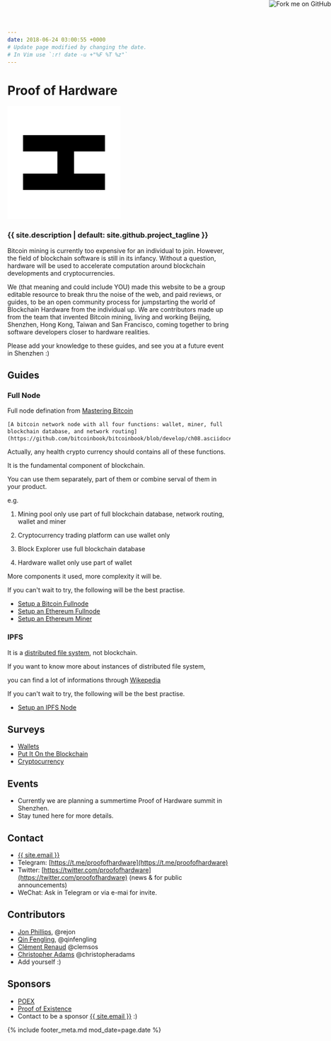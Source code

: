 ```yaml
---
date: 2018-06-24 03:00:55 +0000
# Update page modified by changing the date.
# In Vim use `:r! date -u +"%F %T %z"`
---
```


<a class="github-ribbon" href="{{ site.github.repository_url }}"><img style="position: absolute; top: 0; right: 0; border: 0;" src="https://s3.amazonaws.com/github/ribbons/forkme_right_green_007200.png" alt="Fork me on GitHub"></a>

# Proof of Hardware

![](/assets/poh-logo-256.png?raw=true)

### {{ site.description | default: site.github.project_tagline }}

Bitcoin mining is currently too expensive for an individual to join. However, the field of blockchain software is still in its infancy. Without a question, hardware will be used to accelerate computation around blockchain developments and cryptocurrencies.

We (that meaning and could include YOU) made this website to be a group editable resource to break thru the noise of the web, and paid reviews, or guides, to be an open community process for jumpstarting the world of Blockchain Hardware from the individual up. We are contributors made up from the team that invented Bitcoin mining, living and working Beijing, Shenzhen, Hong Kong, Taiwan and San Francisco, coming together to bring software developers closer to hardware realities.

Please add your knowledge to these guides, and see you at a future event in Shenzhen :)


## Guides

### Full Node

Full node defination from [Mastering Bitcoin](https://github.com/bitcoinbook/bitcoinbook)

```
[A bitcoin network node with all four functions: wallet, miner, full blockchain database, and network routing](https://github.com/bitcoinbook/bitcoinbook/blob/develop/ch08.asciidoc#full_node_reference)
```

Actually, any health crypto currency should contains all of these functions.

It is the fundamental component of blockchain.

You can use them separately, part of them or combine serval of them in your product.

e.g.

1. Mining pool only use part of full blockchain database, network routing, wallet and miner

2. Cryptocurrency trading platform can use wallet only

3. Block Explorer use full blockchain database

4. Hardware wallet only use part of wallet

More components it used, more complexity it will be.

If you can't wait to try, the following will be the best practise.

- [Setup a Bitcoin Fullnode](/guide/setup-bitcoin-fullnode)
- [Setup an Ethereum Fullnode](/guide/setup-ethereum-fullnode)
- [Setup an Ethereum Miner](/guide/setup-ethereum-miner)

### IPFS

It is a [distributed file system](https://en.wikipedia.org/wiki/Clustered_file_system#Distributed_file_systems), not blockchain.

If you want to know more about instances of distributed file system,

you can find a lot of informations through [Wikepedia](https://en.wikipedia.org/wiki/List_of_file_systems#Distributed_file_systems)

If you can't wait to try, the following will be the best practise.

- [Setup an IPFS Node](/guide/setup-ipfs-node)

## Surveys

- [Wallets](/survey/wallets)
- [Put It On the Blockchain](/survey/put-it-on-the-blockchain)
- [Cryptocurrency](/survey/cryptocurrency)

## Events

- Currently we are planning a summertime Proof of Hardware summit in Shenzhen.
- Stay tuned here for more details.

## Contact

- <a href="mailto:{{ site.email }}">{{ site.email }}</a>
- Telegram: [https://t.me/proofofhardware](https://t.me/proofofhardware)
- Twitter: [https://twitter.com/proofofhardware](https://twitter.com/proofofhardware) (news & for public announcements)
- WeChat: Ask in Telegram or via e-mai for invite.

## Contributors

- [Jon Phillips](http://rejon.org), @rejon
- [Qin Fengling](http://qinfengling.io), @qinfengling
- [Clément Renaud](http://clementrenaud.com) @clemsos
- [Christopher Adams](https://christopheradams.io) @christopheradams
- Add yourself :)

## Sponsors

- [POEX](https://poex.io)
- [Proof of Existence](https://proofofexistence.com)
- Contact to be a sponsor <a href="mailto:{{ site.email }}">{{ site.email }}</a>  :)

{% include footer_meta.md mod_date=page.date %}
